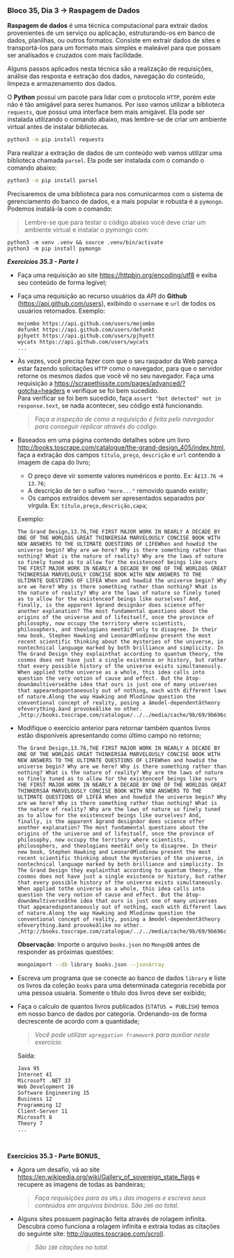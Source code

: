 ### Bloco 35, Dia 3 -> Raspagem de Dados

**Raspagem de dados** é uma técnica computacional para extrair dados provenientes de um serviço ou aplicação, estruturando-os em banco de dados, planilhas, ou outros formatos. Consiste em extrair dados de sites e transportá-los para um formato mais simples e maleável para que possam ser analisados e cruzados com mais facilidade.

Alguns passos aplicados nesta técnica são a realização de requisições, análise das resposta e extração dos dados, navegação do conteúdo, limpeza e armazenamento dos dados.

O **Python** possui um pacote para lidar com o protocolo `HTTP`, porém este não é tão amigável para seres humanos. Por isso vamos utilizar a biblioteca `requests`, que possui uma interface bem mais amigável. Ela pode ser instalada utilizando o comando abaixo, mas lembre-se de criar um ambiente virtual antes de instalar bibliotecas.
```bash
python3 -m pip install requests
```

Para realizar a extração de dados de um conteúdo web vamos utilizar uma biblioteca chamada `parsel`. Ela pode ser instalada com o comando o comando abaixo:
```bash
python3 -m pip install parsel
```

Precisaremos de uma biblioteca para nos comunicarmos com o sistema de gerenciamento do banco de dados, e a mais popular e robusta é a `pymongo`. Podemos instalá-la com o comando:
> Lembre-se que para testar o código abaixo você deve criar um ambiente virtual e instalar o pymongo com:
```
python3 -m venv .venv && source .venv/bin/activate
python3 -m pip install pymongo
```

_**Exercícios 35.3 - Parte I**_

 - Faça uma requisição ao site https://httpbin.org/encoding/utf8 e exiba seu conteúdo de forma legível;

 - Faça uma requisição ao recurso usuários da _API_ do **Github** (https://api.github.com/users), exibindo o `username` e `url` de todos os usuários retornados. Exemplo:
    ```
    mojombo https://api.github.com/users/mojombo
    defunkt https://api.github.com/users/defunkt
    pjhyett https://api.github.com/users/pjhyett
    wycats https://api.github.com/users/wycats
    ...
    ```

 - Às vezes, você precisa fazer com que o seu raspador da Web pareça estar fazendo solicitações `HTTP` como o navegador, para que o servidor retorne os mesmos dados que você vê no seu navegador. Faça uma requisição a https://scrapethissite.com/pages/advanced/?gotcha=headers e verifique se foi bem sucedido. <br>
 Para verificar se foi bem sucedido, faça `assert "bot detected" not in response.text`, se nada acontecer, seu código está funcionando.

    > _Faça a inspeção de como a requisição é feita pelo navegador para conseguir replicar através do código._

 - Baseados em uma página contendo detalhes sobre um livro http://books.toscrape.com/catalogue/the-grand-design_405/index.html, faça a extração dos campos `título`, `preço`, `descrição` e `url` contendo a imagem de capa do livro;
   - O preço deve vir somente valores numéricos e ponto. Ex: `Â£13.76` -> `13.76`;
   - A descrição de ter o sufixo `"more..."` removido quando existir;
   - Os campos extraídos devem ser apresentados separados por vírgula. Ex: `título,preço,descrição,capa`;

    Exemplo:
    ```
    The Grand Design,13.76,THE FIRST MAJOR WORK IN NEARLY A DECADE BY ONE OF THE WORLDâS GREAT THINKERSâA MARVELOUSLY CONCISE BOOK WITH NEW ANSWERS TO THE ULTIMATE QUESTIONS OF LIFEWhen and howdid the universe begin? Why are we here? Why is there something rather than nothing? What is the nature of reality? Why are the laws of nature so finely tuned as to allow for the existenceof beings like ours THE FIRST MAJOR WORK IN NEARLY A DECADE BY ONE OF THE WORLDâS GREAT THINKERSâA MARVELOUSLY CONCISE BOOK WITH NEW ANSWERS TO THE ULTIMATE QUESTIONS OF LIFEÂ When and howdid the universe begin? Why are we here? Why is there something rather than nothing? What is the nature of reality? Why are the laws of nature so finely tuned as to allow for the existenceof beings like ourselves? And, finally, is the apparent âgrand designâor does science offer another explanation? The most fundamental questions about the origins of the universe and of lifeitself, once the province of philosophy, now occupy the territory where scientists, philosophers, and theologians meetâif only to disagree. In their new book, Stephen Hawking and LeonardMlodinow present the most recent scientific thinking about the mysteries of the universe, in nontechnical language marked by both brilliance and simplicity. In The Grand Design they explainthat according to quantum theory, the cosmos does not have just a single existence or history, but rather that every possible history of the universe exists simultaneously. When applied tothe universe as a whole, this idea calls into question the very notion of cause and effect. But the âtop-downâmultiverseâthe idea that ours is just one of many universes that appearedspontaneously out of nothing, each with different laws of nature.Along the way Hawking and Mlodinow question the conventional concept of reality, posing a âmodel-dependentâtheory ofeverything.âand provokeâlike no other. ,http://books.toscrape.com/catalogue/../../media/cache/9b/69/9b696c2064d6ee387774b6121bb4be91.jpg,5
    ```

 - Modifique o exercício anterior para retornar também quantos livros estão disponíveis apresentando como último campo no retorno;
    ```
    The Grand Design,13.76,THE FIRST MAJOR WORK IN NEARLY A DECADE BY ONE OF THE WORLDâS GREAT THINKERSâA MARVELOUSLY CONCISE BOOK WITH NEW ANSWERS TO THE ULTIMATE QUESTIONS OF LIFEWhen and howdid the universe begin? Why are we here? Why is there something rather than nothing? What is the nature of reality? Why are the laws of nature so finely tuned as to allow for the existenceof beings like ours THE FIRST MAJOR WORK IN NEARLY A DECADE BY ONE OF THE WORLDâS GREAT THINKERSâA MARVELOUSLY CONCISE BOOK WITH NEW ANSWERS TO THE ULTIMATE QUESTIONS OF LIFEÂ When and howdid the universe begin? Why are we here? Why is there something rather than nothing? What is the nature of reality? Why are the laws of nature so finely tuned as to allow for the existenceof beings like ourselves? And, finally, is the apparent âgrand designâor does science offer another explanation? The most fundamental questions about the origins of the universe and of lifeitself, once the province of philosophy, now occupy the territory where scientists, philosophers, and theologians meetâif only to disagree. In their new book, Stephen Hawking and LeonardMlodinow present the most recent scientific thinking about the mysteries of the universe, in nontechnical language marked by both brilliance and simplicity. In The Grand Design they explainthat according to quantum theory, the cosmos does not have just a single existence or history, but rather that every possible history of the universe exists simultaneously. When applied tothe universe as a whole, this idea calls into question the very notion of cause and effect. But the âtop-downâmultiverseâthe idea that ours is just one of many universes that appearedspontaneously out of nothing, each with different laws of nature.Along the way Hawking and Mlodinow question the conventional concept of reality, posing a âmodel-dependentâtheory ofeverything.âand provokeâlike no other. ,http://books.toscrape.com/catalogue/../../media/cache/9b/69/9b696c2064d6ee387774b6121bb4be91.jpg,5
    ```

    **Observação**: Importe o arquivo `books.json` no `MongoDB` antes de responder as próximas questões:
    ```bash
    mongoimport --db library books.json --jsonArray
    ```

 - Escreva um programa que se conecte ao banco de dados `library` e liste os livros da coleção `books` para uma determinada categoria recebida por uma pessoa usuária. Somente o título dos livros deve ser exibido;

 - Faça o calculo de quantos livros publicados (`STATUS = PUBLISH`) temos em nosso banco de dados por categoria. Ordenando-os de forma decrescente de acordo com a quantidade;

    > _Você pode utilizar `agreggation framework` para auxiliar neste exercício._

    Saída:
    ```
    Java 95
    Internet 41
    Microsoft .NET 33
    Web Development 16
    Software Engineering 15
    Business 12
    Programming 12
    Client-Server 11
    Microsoft 8
    Theory 7
    ...
    ```

<br>

**Exercícios 35.3 - Parte BONUS**_

 - Agora um desafio, vá ao site https://en.wikipedia.org/wiki/Gallery_of_sovereign_state_flags e recupere as imagens de todas as bandeiras;
    >  _Faça requisições para as `URLs` das imagens e escreva seus conteúdos em arquivos binários. São `206` ao total._

 - Alguns sites possuem paginação feita através de rolagem infinita. Descubra como funciona a rolagem infinita e extraia todas as citações do seguinte site: http://quotes.toscrape.com/scroll.
    > _São `100` citações no total._
